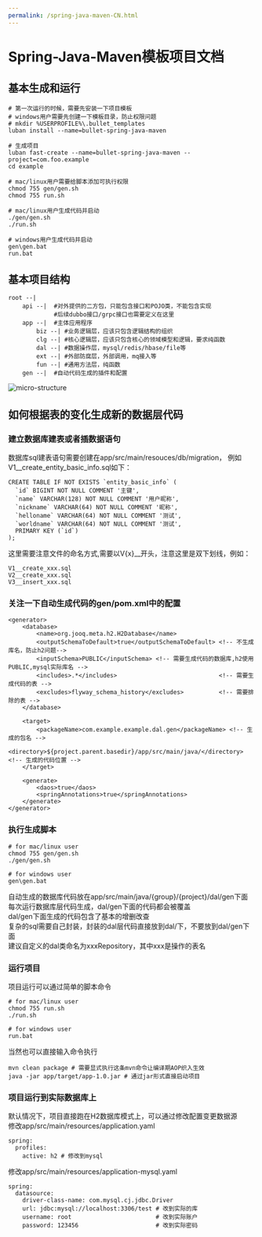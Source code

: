 ```yaml
---
permalink: /spring-java-maven-CN.html
---
```



# Spring-Java-Maven模板项目文档

## 基本生成和运行
```  
# 第一次运行的时候，需要先安装一下项目模板
# windows用户需要先创建一下模板目录，防止权限问题
# mkdir %USERPROFILE%\.bullet_templates
luban install --name=bullet-spring-java-maven 

# 生成项目
luban fast-create --name=bullet-spring-java-maven --project=com.foo.example
cd example

# mac/linux用户需要给脚本添加可执行权限
chmod 755 gen/gen.sh
chmod 755 run.sh

# mac/linux用户生成代码并启动
./gen/gen.sh 
./run.sh

# windows用户生成代码并启动
gen\gen.bat
run.bat
```

## 基本项目结构
```text
root --|
    api --|  #对外提供的二方包，只能包含接口和POJO类，不能包含实现
             #后续dubbo接口/grpc接口也需要定义在这里
    app --|  #主体应用程序
        biz --| #业务逻辑层，应该只包含逻辑结构的组织
        clg --| #核心逻辑层，应该只包含核心的领域模型和逻辑，要求纯函数
        dal --| #数据操作层，mysql/redis/hbase/file等
        ext --| #外部防腐层，外部调用，mq接入等
        fun --| #通用方法层，纯函数
    gen --|  #自动代码生成的插件和配置
```

![micro-structure](https://luban-project.github.io/micro-structure.png)

## 如何根据表的变化生成新的数据层代码
### 建立数据库建表或者插数据语句
数据库sql建表语句需要创建在app/src/main/resouces/db/migration，
例如V1__create_entity_basic_info.sql如下：
```  
CREATE TABLE IF NOT EXISTS `entity_basic_info` (
  `id` BIGINT NOT NULL COMMENT '主键',
  `name` VARCHAR(128) NOT NULL COMMENT '用户昵称',
  `nickname` VARCHAR(64) NOT NULL COMMENT '昵称',
  `helloname` VARCHAR(64) NOT NULL COMMENT '测试',
  `worldname` VARCHAR(64) NOT NULL COMMENT '测试',
  PRIMARY KEY (`id`)
);
```
这里需要注意文件的命名方式,需要以V{x}__开头，注意这里是双下划线，例如：
```   
V1__create_xxx.sql
V2__create_xxx.sql
V3__insert_xxx.sql
```
### 关注一下自动生成代码的gen/pom.xml中的配置
``` 
<generator>
    <database>
        <name>org.jooq.meta.h2.H2Database</name>
        <outputSchemaToDefault>true</outputSchemaToDefault> <!-- 不生成库名，防止h2问题-->
        <inputSchema>PUBLIC</inputSchema> <!-- 需要生成代码的数据库,h2使用PUBLIC,mysql实际库名 -->
        <includes>.*</includes>                             <!-- 需要生成代码的表 -->
        <excludes>flyway_schema_history</excludes>          <!-- 需要排除的表 -->
    </database>
                        
    <target>
        <packageName>com.example.example.dal.gen</packageName> <!-- 生成的包名 -->
        <directory>${project.parent.basedir}/app/src/main/java/</directory>          <!-- 生成的代码位置 -->
    </target>

    <generate>
        <daos>true</daos>                           
        <springAnnotations>true</springAnnotations>
    </generate>
</generator>
```

### 执行生成脚本
```
# for mac/linux user
chmod 755 gen/gen.sh
./gen/gen.sh

# for windows user
gen\gen.bat
```
自动生成的数据库代码放在app/src/main/java/{group}/{project}/dal/gen下面   
每次运行数据库层代码生成，dal/gen下面的代码都会被覆盖   
dal/gen下面生成的代码包含了基本的增删改查  
复杂的sql需要自己封装，封装的dal层代码直接放到dal/下，不要放到dal/gen下面  
建议自定义的dal类命名为xxxRepository，其中xxx是操作的表名  

### 运行项目
项目运行可以通过简单的脚本命令
``` 
# for mac/linux user
chmod 755 run.sh
./run.sh

# for windows user
run.bat
```
当然也可以直接输入命令执行
```
mvn clean package # 需要显式执行这条mvn命令让编译期AOP织入生效
java -jar app/target/app-1.0.jar # 通过jar形式直接启动项目
```

### 项目运行到实际数据库上
默认情况下，项目直接跑在H2数据库模式上，可以通过修改配置变更数据源  
修改app/src/main/resources/application.yaml
```
spring:
  profiles:
    active: h2 # 修改到mysql
```  

修改app/src/main/resources/application-mysql.yaml    
```  
spring:
  datasource:
    driver-class-name: com.mysql.cj.jdbc.Driver
    url: jdbc:mysql://localhost:3306/test # 改到实际的库
    username: root                        # 改到实际账户
    password: 123456                      # 改到实际密码
```
